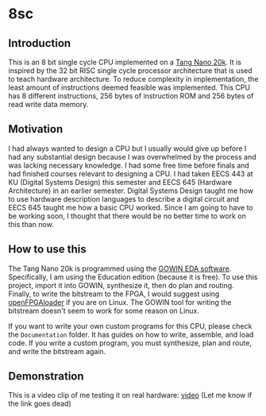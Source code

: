 # 8sc

## Introduction

This is an 8 bit single cycle CPU implemented on a [Tang Nano 20k](https://wiki.sipeed.com/hardware/en/tang/tang-nano-20k/nano-20k.html). It is inspired by the 32 bit RISC single cycle processor architecture that is used to teach hardware architecture. To reduce complexity in implementation, the least amount of instructions deemed feasible was implemented. This CPU has 8 different instructions, 256 bytes of instruction ROM and 256 bytes of read write data memory.

## Motivation

I had always wanted to design a CPU but I usually would give up before I had any substantial design because I was overwhelmed by the process and was lacking necessary knowledge. I had some free time before finals and had finished courses relevant to designing a CPU. I had taken EECS 443 at KU (Digital Systems Design) this semester and EECS 645 (Hardware Architecture) in an earlier semester. Digital Systems Design taught me how to use hardware description languages to describe a digital circuit and EECS 645 taught me how a basic CPU worked. Since I am going to have to be working soon, I thought that there would be no better time to work on this than now.

## How to use this

The Tang Nano 20k is programmed using the [GOWIN EDA software](https://www.gowinsemi.com/en/support/home/). Specifically, I am using the Education edition (because it is free). To use this project, import it into GOWIN, synthesize it, then do plan and routing. Finally, to write the bitstream to the FPGA, I would suggest using [openFPGAloader](https://github.com/trabucayre/openFPGALoader) if you are on Linux. The GOWIN tool for writing the bitstream doesn't seem to work for some reason on Linux.

If you want to write your own custom programs for this CPU, please check the `Documentation` folder. It has guides on how to write, assemble, and load code. If you write a custom program, you must synthesize, plan and route, and write the bitstream again.

## Demonstration

This is a video clip of me testing it on real hardware:
[video](https://files.catbox.moe/dl6e2k.mp4) (Let me know if the link goes dead)
